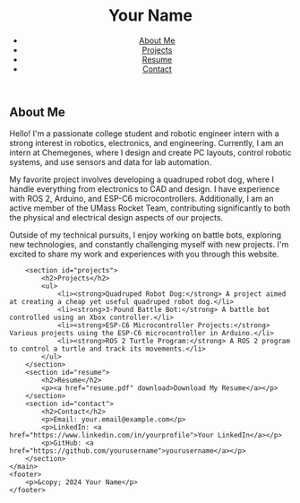 <!DOCTYPE html>
<html lang="en">
<head>
    <meta charset="UTF-8">
    <meta name="viewport" content="width=device-width, initial-scale=1.0">
    <title>Your Name - Projects and Resume</title>
    <link rel="stylesheet" href="style.css">
</head>
<body>
    <header>
        <h1>Your Name</h1>
        <nav>
            <ul>
                <li><a href="#about">About Me</a></li>
                <li><a href="#projects">Projects</a></li>
                <li><a href="#resume">Resume</a></li>
                <li><a href="#contact">Contact</a></li>
            </ul>
        </nav>
    </header>
    <main>
        <section id="about">
            <h2>About Me</h2>
                <p>Hello! I'm a passionate college student and robotic engineer intern with a strong interest in robotics, electronics, and engineering. Currently, I am an intern at Chemegenes, where I design and create PC layouts, control robotic systems, and use sensors and data for lab automation.</p>
                <p>My favorite project involves developing a quadruped robot dog, where I handle everything from electronics to CAD and design. I have experience with ROS 2, Arduino, and ESP-C6 microcontrollers. Additionally, I am an active member of the UMass Rocket Team, contributing significantly to both the physical and electrical design aspects of our projects.</p>
                <p>Outside of my technical pursuits, I enjoy working on battle bots, exploring new technologies, and constantly challenging myself with new projects. I'm excited to share my work and experiences with you through this website.</p>
        </section>

        <section id="projects">
            <h2>Projects</h2>
            <ul>
                <li><strong>Quadruped Robot Dog:</strong> A project aimed at creating a cheap yet useful quadruped robot dog.</li>
                <li><strong>3-Pound Battle Bot:</strong> A battle bot controlled using an Xbox controller.</li>
                <li><strong>ESP-C6 Microcontroller Projects:</strong> Various projects using the ESP-C6 microcontroller in Arduino.</li>
                <li><strong>ROS 2 Turtle Program:</strong> A ROS 2 program to control a turtle and track its movements.</li>
            </ul>
        </section>
        <section id="resume">
            <h2>Resume</h2>
            <p><a href="resume.pdf" download>Download My Resume</a></p>
        </section>
        <section id="contact">
            <h2>Contact</h2>
            <p>Email: your.email@example.com</p>
            <p>LinkedIn: <a href="https://www.linkedin.com/in/yourprofile">Your LinkedIn</a></p>
            <p>GitHub: <a href="https://github.com/yourusername">yourusername</a></p>
        </section>
    </main>
    <footer>
        <p>&copy; 2024 Your Name</p>
    </footer>
</body>
</html>
